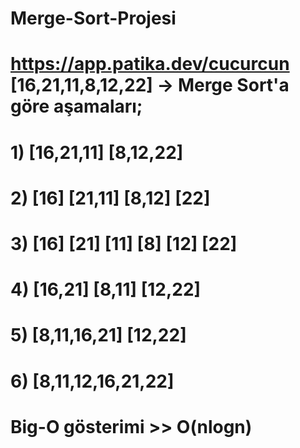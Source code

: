# Merge-Sort-Projesi
# https://app.patika.dev/cucurcun [16,21,11,8,12,22] -> Merge Sort'a göre aşamaları;
#
# 1)    [16,21,11]          [8,12,22]
# 
# 2) [16]  [21,11]        [8,12]   [22]
# 
# 3) [16]  [21]  [11]   [8]  [12]    [22]
# 
# 4)   [16,21]     [8,11]       [12,22]
# 
# 5)        [8,11,16,21]    [12,22]
# 
# 6)          [8,11,12,16,21,22]
# Big-O gösterimi >> O(nlogn)
